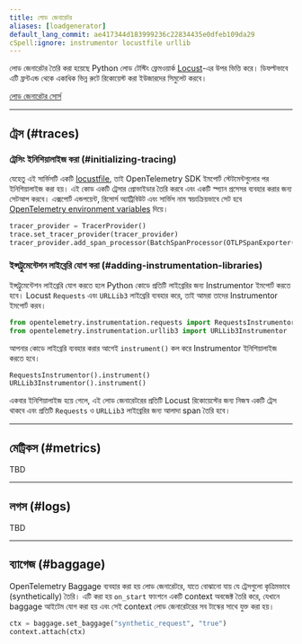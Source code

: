 ```yaml
---
title: লোড জেনারেটর
aliases: [loadgenerator]
default_lang_commit: ae417344d183999236c22834435e0dfeb109da29
cSpell:ignore: instrumentor locustfile urllib
---
```


লোড জেনারেটর তৈরি করা হয়েছে Python লোড টেস্টিং ফ্রেমওয়ার্ক
[Locust](https://locust.io)-এর উপর ভিত্তি করে। ডিফল্টভাবে এটি ফ্রন্টএন্ড থেকে একাধিক ভিন্ন রুটে রিকোয়েস্ট করা ইউজারদের সিমুলেট করবে।

[লোড জেনারেটর সোর্স](https://github.com/open-telemetry/opentelemetry-demo/blob/main/src/load-generator/)

---

## ট্রেস (#traces)

### ট্রেসিং ইনিশিয়ালাইজ করা (#initializing-tracing)

যেহেতু এই সার্ভিসটি একটি
[locustfile](https://docs.locust.io/en/stable/writing-a-locustfile.html), তাই OpenTelemetry SDK ইমপোর্ট স্টেটমেন্টগুলোর পর ইনিশিয়ালাইজ করা হয়। এই কোড একটি ট্রেসার প্রোভাইডার তৈরি করবে এবং একটি স্প্যান প্রসেসর ব্যবহার করার জন্য সেটআপ করবে। এক্সপোর্ট এন্ডপয়েন্ট, রিসোর্স অ্যাট্রিবিউট এবং সার্ভিস নাম স্বয়ংক্রিয়ভাবে সেট হবে
[OpenTelemetry environment variables](/docs/specs/otel/configuration/sdk-environment-variables/) দিয়ে।

```python
tracer_provider = TracerProvider()
trace.set_tracer_provider(tracer_provider)
tracer_provider.add_span_processor(BatchSpanProcessor(OTLPSpanExporter()))
```

### ইন্সট্রুমেন্টেশন লাইব্রেরি যোগ করা (#adding-instrumentation-libraries)

ইন্সট্রুমেন্টেশন লাইব্রেরি যোগ করতে হলে Python কোডে প্রতিটি লাইব্রেরির জন্য Instrumentor ইমপোর্ট করতে হবে। Locust `Requests` এবং `URLLib3` লাইব্রেরি ব্যবহার করে, তাই আমরা তাদের Instrumentor ইমপোর্ট করব।

```python
from opentelemetry.instrumentation.requests import RequestsInstrumentor
from opentelemetry.instrumentation.urllib3 import URLLib3Instrumentor
```

আপনার কোডে লাইব্রেরি ব্যবহার করার আগেই `instrument()` কল করে Instrumentor ইনিশিয়ালাইজ করতে হবে।

```python
RequestsInstrumentor().instrument()
URLLib3Instrumentor().instrument()
```

একবার ইনিশিয়ালাইজ হয়ে গেলে, এই লোড জেনারেটরের প্রতিটি Locust রিকোয়েস্টের জন্য নিজস্ব একটি ট্রেস থাকবে এবং প্রতিটি `Requests` ও `URLLib3` লাইব্রেরির জন্য আলাদা span তৈরি হবে।

---

## মেট্রিকস (#metrics)

TBD

---

## লগস (#logs)

TBD

---

## ব্যাগেজ (#baggage)

OpenTelemetry Baggage ব্যবহার করা হয় লোড জেনারেটরে, যাতে বোঝানো যায় যে ট্রেসগুলো কৃত্রিমভাবে (synthetically) তৈরি। এটি করা হয় `on_start` ফাংশনে একটি context অবজেক্ট তৈরি করে, যেখানে baggage আইটেম যোগ করা হয় এবং সেই context লোড জেনারেটরের সব টাস্কের সাথে যুক্ত করা হয়।

```python
ctx = baggage.set_baggage("synthetic_request", "true")
context.attach(ctx)
```
